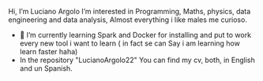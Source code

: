 Hi, I’m Luciano Argolo
I’m interested in Programming, Maths, physics, data engineering and data analysis,
Almost everything i like males me curioso.
- 🌱 I’m currently learning Spark and Docker for installing and put to work every new tool i want to learn ( in fact se can Say i am learning how learn faster haha)
- In the repository "LucianoArgolo22" You can find my cv, both, in English and un Spanish.


